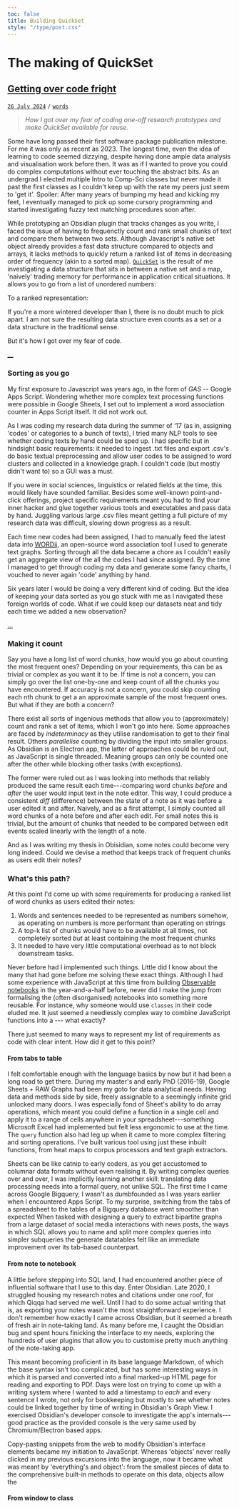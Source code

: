 ```yaml
---
toc: false
title: Building QuickSet
style: "/type/post.css"
---
```


# The making of QuickSet
## [Getting over code fright](#post)
[`26 July 2024`](#lead) `/` [`words`](#count)

> *How I got over my fear of coding one-off research prototypes and make QuickSet available for reuse.*

Some have long passed their first software package publication milestone. 
For me it was only as recent as 2023.
The longest time, even the idea of learning to code seemed dizzying, despite having done ample data analysis and visualisation work before then.
It was as if I wanted to prove you could do complex computations without ever touching the abstract bits.
As an undergrad I elected multiple Intro to Comp-Sci classes but never made it past the first classes as I couldn't keep up with the rate my peers just seem to 'get it'.
Spoiler: After many years of bumping my head and kicking my feet, I eventually managed to pick up some cursory programming and started investigating fuzzy text matching procedures soon after.

While prototyping an Obsidian plugin that tracks changes as you write, I faced the issue of having to frequenctly count and rank small chunks of text and compare them between two sets.
Although Javascript's native set object already provides a fast data structure compared to objects and arrays,
it lacks methods to quickly return a ranked list of items in decreasing order of frequency (akin to a sorted map).
[`QuickSet`](https://www.npmjs.com/package/@suptxt/quickset) is the result of me investigating a data structure that sits in between a native set and a map,
'naively' trading memory for performance in application critical situations. It allows you to go from a list of unordered numbers:

To a ranked representation:

If you're a more wintered developer than I, there is no doubt much to pick apart.
I am not sure the resulting data structure even counts as a set or a data structure in the traditional sense.

But it's how I got over my fear of code.

[__](#fold)

### Sorting as you go
My first exposure to Javascript was years ago, in the form of *GAS* -- Google Apps Script.
Wondering whether more complex text processing functions were possible in Google Sheets,
I set out to implement a word association counter in Apps Script itself.
It did not work out.

As I was coding my research data during the summer of ‘17 (as in, assigning 'codes' or categories to a bunch of texts), I tried many NLP tools to see whether coding texts by hand could be sped up.
I had specific but in hindsight basic requirements: it needed to ingest .txt files and export .csv's
do basic textual preprocessing and allow user codes to be assigned to word clusters and collected in a knowledge graph. 
I couldn't code (but mostly didn't want to) so a GUI was a must.

If you were in social sciences, linguistics or related fields at the time, this would likely have sounded familiar.
Besides some well-known point-and-click offerings, project specific requirements meant you had to find your inner hacker and glue together various tools and executables and pass data by hand.
Juggling various large .csv files meant getting a full picture of my research data was difficult, slowing down progress as a result.

Each time new codes had been assigned, I had to manually feed the latest data into [WORDij](https://www.wordij.net/), an open-source word association tool I used to generate text graphs.
Sorting through all the data became a chore as I couldn't easily get an aggregate view of the all the codes I had since assigned.
By the time I managed to get through coding my data and generate some fancy charts, I vouched to never again 'code' anything by hand.

Six years later I would be doing a very different kind of coding. 
But the idea of keeping your data sorted as you go stuck with me as I navigated these foreign worlds of code.
What if we could keep our datasets neat and tidy each time we added a new observation?

[...](#rest)

### Making it count
Say you have a long list of word chunks, how would you go about counting the most frequent ones?
Depending on your requirements, this can be as trivial or complex as you want it to be.
If time is not a concern, you can simply go over the list one-by-one and keep count of all the chunks you have encountered.
If accuracy is not a concern, you could skip counting each nth chunk to get a an approximate sample of the most frequent ones.
But what if they are both a concern?

There exist all sorts of ingenious methods that allow you to (approximately) count and rank a set of items, which I won't go into here.
Some approaches are faced by *indeterminacy* as they utilise randomisation to get to their final result.
Others *parallelise* counting by dividing the input into smaller groups.
As Obsidian is an Electron app, the latter of approaches could be ruled out, as JavaScript is single threaded.
Meaning groups can only be counted one after the other while blocking other tasks (with exceptions).

The former were ruled out as I was looking into methods that reliably produced the same result each time---comparing word chunks *before* and *after* the user would input text in the note editor.
This way, I could produce a consistent *diff* (difference) between the state of a note as it was before a user edited it and after.
Naively, and as a first attempt, I simply counted all word chunks of a note before and after each edit.
For small notes this is trivial, but the amount of chunks that needed to be compared between edit events scaled linearly with the length of a note.

And as I was writing my thesis in Obisidian, some notes could become very long indeed. Could we devise a method that keeps track of frequent chunks as users edit their notes?

### What's this path?
At this point I'd come up with some requirements for producing a ranked list of word chunks as users edited their notes:

1. Words and sentences needed to be represented as numbers somehow, as operating on numbers is more performant than operating on strings
2. A top-k list of chunks would have to be available at all times, not completely sorted *but* at least containing the most frequent chunks
3. It needed to have very little computational overhead as to not block downstream tasks.

Never before had I implemented such things.
Little did I know about the many that had gone before me solving these exact things.
Although I had some experience with JavaScript at this time from building [Observable notebooks](https://observablehq.com) in the year-and-a-half before, never did I make the jump from formalising the (often disorganised) notebooks into something more reusable.
For instance, why someone would use `classes` in their code eluded me.
It just seemed a needlessly complex way to combine JavaScript functions into a --- what exactly?

There just seemed to many ways to represent my list of requirements as code with clear intent.
How did it get to this point?

#### From tabs to table
I felt comfortable enough with the language basics by now but it had been a long road to get there.
During my master's and early PhD (2016-19), Google Sheets + RAW Graphs had been my goto for data analytical needs.
Having data and methods side by side, freely assignable to a seemingly infinite grid unlocked many doors.
I was especially fond of Sheet's ability to do array operations, which meant you could define a function in a single cell and apply it to a range of cells anywhere in your spreadsheet---something Microsoft Excel had implemented but felt less ergonomic to use at the time.
The `query` function also had leg up when it came to more complex filtering and sorting operations.
I've built various tool using just these inbuilt functions, from heat maps to corpus processors and text graph extractors.

Sheets can be like catnip to early coders, as you get accustomed to columnar data formats without even realising it.
By writing complex queries over and over, I was implicitly learning another skill: translating data processing needs into a formal query, not unlike SQL.
The first time I came across Google Bigquery, I wasn't as dumbfounded as I was years earlier when I encountered Apps Script.
To my surprise, switching from the tabs of a spreadsheet to the tables of a Bigquery database went smoother  than expected
When tasked with designing a query to extract bipartite graphs from a large dataset of social media interactions with news posts, the ways in which  SQL allows you to name and split more complex queries into simpler subqueries the generate datatables felt like an immediate improvement over its tab-based counterpart. 

#### From note to notebook
A little before stepping into SQL land, I had encountered another piece of influential software that I use to this day. Enter Obsidian. 
Late 2020, I struggled housing my research notes and citations under one roof, for which Qiqqa had served me well.
Until I had to do some actual writing that is, as exporting your notes wasn't the most straightforward experience.
I don't remember how exactly I came across Obsidian, but it seemed a breath of fresh air in note-taking land.
As many before me, I caught the Obsidian bug and spent hours finicking the interface to my needs, exploring the hundreds of user plugins that allow you to customise pretty much anything of the note-taking app.

This meant becoming proficient in its base language Markdown, of which the base syntax isn't too complicated, but has some interesting ways in which it is parsed and converted into a final marked-up HTML page for reading and exporting to PDf.
Days were lost on trying to come up with a writing system where I wanted to add a timestamp to *each* and every sentence I wrote, not only for bookkeeping but mostly to see whether notes could be linked together by time of writing in Obsidian's Graph View. I exercised Obsidian's developer console to investigate the app's internals---good practice as the provided console is the very same used by Chromium/Electron based apps.

Copy-pasting snippets from the web to modify Obsidian's interface elements became my initiation to JavaScript.
Whereas 'objects' never really clicked in my previous excursions into the language, now it became what was meant by 'everything's and object': from the smallest pieces of data to the comprehensive built-in methods to operate on this data, objects allow the 


#### From window to class
<!--stackedit_data:
eyJoaXN0b3J5IjpbMTQxMTY5ODgzMCwtNTIxNjIxNTU2LC01NT
c0Mjg4MzcsLTE0MzI1MzAzMjksLTUwMTA4NzU4MiwtMjAyNzg2
ODc5OSw1ODEyMDY3MTksLTk3MDc0Mzg4OCwxNTExNTM2Njc2XX
0=
-->